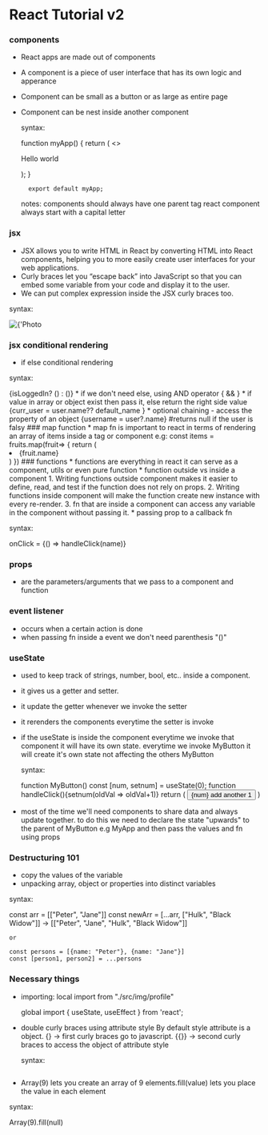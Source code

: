 # React Tutorial v2

### components
* React apps are made out of components 
* A component is a piece of user interface that has its own logic and apperance
* Component can be small as a button or as large as entire page
* Component can be nest inside another component
    <p> syntax: </p>  
        function myApp() {
        return  
            ( 
                <>
                    <p>Hello world</p>
                    <MyButton />
                </>
            );
        }

        export default myApp;

    notes: 
        components should always have one parent tag
        react component always start with a capital letter   

### jsx 
* JSX allows you to write HTML in React by converting HTML into React components, helping you to more easily create user interfaces for your web applications.
* Curly braces let you “escape back” into JavaScript so that you can embed some variable from your code and display it to the user.
* We can put complex expression inside the JSX curly braces too. <br>
<p> syntax: </p>  
    <img src="" alt={'Photo of ' + user.name} />

### jsx conditional rendering
* if else conditional rendering 
<p> syntax: </p>   
    {isLoggedIn? (</AdminPanel>) : (</LoginForm>)}
* if we don't need else, using AND operator
    {</isLoggedIn> && </AdminPanel>}
* if value in array or object exist then pass it, else return the right side value
    {curr_user = user.name?? default_name }
* optional chaining - access the property of an object
    {username = user?.name} #returns null if the user is falsy 
### map function 
* map fn is important to react in terms of rendering an array of items inside a tag or component 
    e.g: 
        const items = fruits.map(fruit=>
        {
            return 
            (
                <li 
                key={fruit.id}
                style={{color: fruit.isRecommended? "green" : "red"}}
                >
                    {fruit.name}
                </li>
            )
        })
### functions
* functions are everything in react it can serve as a component, utils or even pure function
* function outside vs inside a component
    1. Writing functions outside component makes it easier to define, read, and test if the function does not rely on props.
    2. Writing functions inside component will make the function create new instance with every re-render.
    3. fn that are inside a component can access any variable in the component without passing it.
* passing prop to a callback fn 
    <p> syntax: </p>onClick = {() => handleClick(name)}

### props
* are the parameters/arguments that we pass to a component and function

### event listener
* occurs when a certain action is done
* when passing fn inside a event we don't need parenthesis "()"

### useState
* used to keep track of strings, number, bool, etc.. inside a component. 
* it gives us a getter and setter.
* it update the getter whenever we invoke the setter
* it rerenders the components everytime the setter is invoke
* if the useState is inside the component everytime we invoke that component it will have its own state.
    everytime we invoke MyButton it will create it's own state not affecting the others MyButton 
    
    <p> syntax: </p>  
        function MyButton()
            const [num, setnum] = useState(0);
            function handleClick(){setnum(oldVal => oldVal+1)}
            return
                (
                    <button onClick={handleClick}>{num} add another 1</button>
                )

* most of the time we'll need components to share data and always update together.
  to do this we need to declare the state "upwards" to the parent of MyButton e.g MyApp
  and then pass the values and fn using props

### Destructuring 101
* copy the values of the variable
* unpacking array, object or properties into distinct variables
<p> syntax: </p>  
    const arr = [["Peter", "Jane"]]
    const newArr = [...arr, ["Hulk", "Black Widow"]] -> [["Peter", "Jane", "Hulk", "Black Widow"]]

    or 

    const persons = [{name: "Peter"}, {name: "Jane"}] 
    const [person1, person2] = ...persons

### Necessary things 
* importing:
    local
    import <name> from "./src/img/profile"

    global
    import { useState, useEffect } from 'react';

* double curly braces using attribute style
    By default style attribute is a object.
    {} -> first curly braces go to javascript.
    {{}} -> second curly braces to access the object of attribute style
    <p> syntax: </p>   
        <img
        style =
        {{
            width: user.imageSize, 
            height: user.imageSize, 
        }}
        />
* Array(9) lets you create an array of 9 elements.fill(value) lets you place the value in each element
<p> syntax: </p>  Array(9).fill(null)